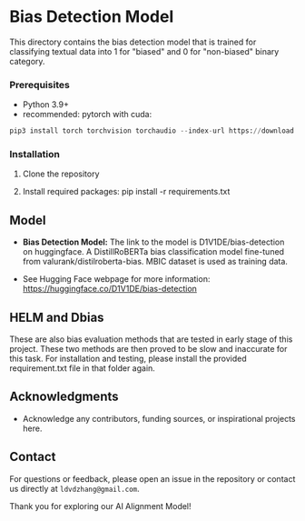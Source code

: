 # Bias Detection Model

This directory contains the bias detection model that is trained for classifying textual data into 1 for "biased" and 0 for "non-biased" binary category.  

### Prerequisites
- Python 3.9+
- recommended: pytorch with cuda:

```python
pip3 install torch torchvision torchaudio --index-url https://download.pytorch.org/whl/cu118
```

### Installation
1. Clone the repository

2. Install required packages: pip install -r requirements.txt

## Model
- **Bias Detection Model:** The link to the model is D1V1DE/bias-detection on huggingface. A DistillRoBERTa bias classification model fine-tuned from valurank/distilroberta-bias. MBIC dataset is used as training data.

- See Hugging Face webpage for more information: https://huggingface.co/D1V1DE/bias-detection

## HELM and Dbias
These are also bias evaluation methods that are tested in early stage of this project. These two methods are then proved to be slow and inaccurate for this task. For installation and testing, please install the provided requirement.txt file in that folder again.

## Acknowledgments
- Acknowledge any contributors, funding sources, or inspirational projects here.

## Contact
For questions or feedback, please open an issue in the repository or contact us directly at `ldvdzhang@gmail.com`.

Thank you for exploring our AI Alignment Model!

